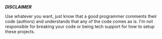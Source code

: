 ***DISCLAIMER***

Use whatever you want, just know that a good programmer comments their code (authors) and understands that any of the code comes as is. I'm not responsible for breaking your code or being tech support for how to setup these projects.
